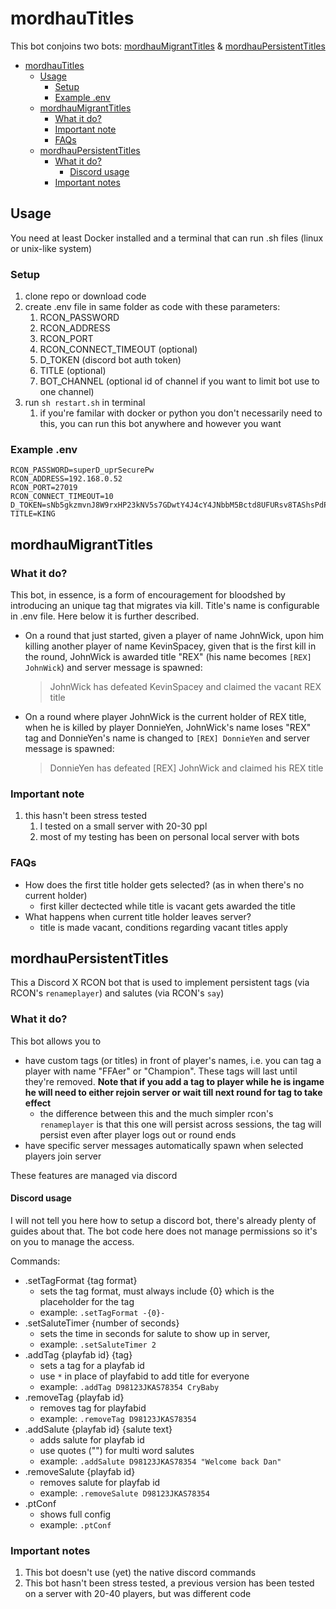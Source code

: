 # mordhauTitles

This bot conjoins two bots: [mordhauMigrantTitles](https://github.com/UltimateForm/mordhauMigrantTitles) & [mordhauPersistentTitles](https://github.com/UltimateForm/mordhauPersistentTitles)


- [mordhauTitles](#mordhautitles)
  - [Usage](#usage)
    - [Setup](#setup)
    - [Example .env](#example-env)
  - [mordhauMigrantTitles](#mordhaumigranttitles)
    - [What it do?](#what-it-do)
    - [Important note](#important-note)
    - [FAQs](#faqs)
  - [mordhauPersistentTitles](#mordhaupersistenttitles)
    - [What it do?](#what-it-do-1)
      - [Discord usage](#discord-usage)
    - [Important notes](#important-notes)

## Usage
You need at least Docker installed and a terminal that can run .sh files (linux or unix-like system)

### Setup

1. clone repo or download code
1. create .env file in same folder as code with these parameters:
    1. RCON_PASSWORD
    1. RCON_ADDRESS
    1. RCON_PORT
    2. RCON_CONNECT_TIMEOUT (optional)
    3. D_TOKEN (discord bot auth token)
    4. TITLE (optional)
    5. BOT_CHANNEL (optional id of channel if you want to limit bot use to one channel)
2. run `sh restart.sh` in terminal
    1. if you're familar with docker or python you don't necessarily need to this, you can run this bot anywhere and however you want

### Example .env
```
RCON_PASSWORD=superD_uprSecurePw
RCON_ADDRESS=192.168.0.52
RCON_PORT=27019
RCON_CONNECT_TIMEOUT=10
D_TOKEN=sNb5gkzmvnJ8W9rxHP23kNV5s7GDwtY4J4cY4JNbbM5Bctd8UFURsv8TAShsPdPDXFcaai2WlPaHy3Rxis5C3m5dHXk1leUU
TITLE=KING
```


## mordhauMigrantTitles

### What it do?

This bot, in essence, is a form of encouragement for bloodshed by introducing an unique tag that migrates via kill. Title's name is configurable in .env file. Here below it is further described.

- On a round that just started, given a player of name JohnWick, upon him killing another player of name KevinSpacey, given that is the first kill in the round, JohnWick is awarded title "REX" (his name becomes `[REX] JohnWick`) and server message is spawned:
  > JohnWick has defeated KevinSpacey and claimed the vacant REX title
- On a round where player JohnWick is the current holder of REX title, when he is killed by player DonnieYen, JohnWick's name loses "REX" tag and DonnieYen's name is changed to  `[REX] DonnieYen` and server message is spawned:
  > DonnieYen has defeated [REX] JohnWick and claimed his REX title

### Important note
1. this hasn't been stress tested
   1. I tested on a small server with 20-30 ppl
   2. most of my testing has been on personal local server with bots

### FAQs
- How does the first title holder gets selected? (as in when there's no current holder)
  - first killer dectected while title is vacant gets awarded the title
- What happens when current title holder leaves server?
  - title is made vacant, conditions regarding vacant titles apply


## mordhauPersistentTitles

This a Discord X RCON bot that is used to implement persistent tags (via RCON's `renameplayer`) and salutes (via RCON's `say`)

### What it do?

This bot allows you to 
- have custom tags (or titles) in front of player's names, i.e. you can tag a player with name "FFAer" or "Champion". These tags will last until they're removed. **Note that if you add a tag to player while he is ingame he will need to either rejoin server or wait till next round for tag to take effect**
  - the difference between this and the much simpler rcon's `renameplayer` is that this one will persist across sessions, the tag will persist even after player logs out or round ends
- have specific server messages automatically spawn when selected players join server

These features are managed via discord

#### Discord usage

I will not tell you here how to setup a discord bot, there's already plenty of guides about that. The bot code here does not manage permissions so it's on you to manage the access.

Commands:
- .setTagFormat {tag format}
  - sets the tag format, must always include {0} which is the placeholder for the tag
  - example: `.setTagFormat -{0}-`
- .setSaluteTimer {number of seconds}
  - sets the time in seconds for salute to show up in server,
  - example: `.setSaluteTimer 2`
- .addTag {playfab id} {tag}
  - sets a tag for a playfab id
  - use `*` in place of playfabid to add title for everyone
  - example: `.addTag D98123JKAS78354 CryBaby`
- .removeTag {playfab id}
  - removes tag for playfabid
  - example: `.removeTag D98123JKAS78354`
- .addSalute {playfab id} {salute text}
  - adds salute for playfab id
  - use quotes ("") for multi word salutes
  - example: `.addSalute D98123JKAS78354 "Welcome back Dan"`
- .removeSalute {playfab id}
  - removes salute for playfab id
  - example: `.removeSalute D98123JKAS78354`
- .ptConf
  - shows full config
  - example: `.ptConf`


### Important notes
1. This bot doesn't use (yet) the native discord commands
2. This bot hasn't been stress tested, a previous version has been tested on a server with 20-40 players, but was different code
